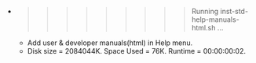 * >>>>>>>>> Running inst-std-help-manuals-html.sh ...
  * Add user & developer manuals(html) in Help menu.
  * Disk size = 2084044K. Space Used = 76K. Runtime = 00:00:00:02.
